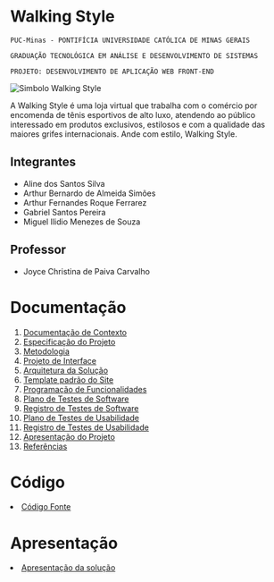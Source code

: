 # Walking Style

`PUC-Minas - PONTIFÍCIA UNIVERSIDADE CATÓLICA DE MINAS GERAIS`

`GRADUAÇÃO TECNOLÓGICA EM ANÁLISE E DESENVOLVIMENTO DE SISTEMAS`

`PROJETO: DESENVOLVIMENTO DE APLICAÇÃO WEB FRONT-END`


 ![Simbolo Walking Style](https://github.com/ICEI-PUC-Minas-PMV-ADS/pmv-ads-2021-1-e1-proj-web-t1-walkstyle/blob/main/docs/img/Simbolo_WalkingStyle.png?raw=true)

A Walking Style é uma loja virtual que trabalha com o comércio por encomenda de tênis esportivos de alto luxo, atendendo ao público interessado em produtos exclusivos, estilosos e com a qualidade das maiores grifes internacionais. Ande com estilo, Walking Style.

## Integrantes

- Aline dos Santos Silva
- Arthur Bernardo de Almeida Simões
- Arthur Fernandes Roque Ferrarez
- Gabriel Santos Pereira
- Miguel Ilidio Menezes de Souza

## Professor

- Joyce Christina de Paiva Carvalho

# Documentação

<ol>
<li><a href="src/docs/1-Documentação de Contexto.md"> Documentação de Contexto</a></li>
<li><a href="src/docs/2-Especificação do Projeto.md"> Especificação do Projeto</a></li>
<li><a href="src/docs/3-Metodologia.md"> Metodologia</a></li>
<li><a href="src/docs/4-Projeto de Interface.md"> Projeto de Interface</a></li>
<li><a href="src/docs/5-Arquitetura da Solução.md"> Arquitetura da Solução</a></li>
<li><a href="src/docs/6-Template padrão do Site.md"> Template padrão do Site</a></li>
<li><a href="src/docs/7-Programação de Funcionalidades.md"> Programação de Funcionalidades</a></li>
<li><a href="src/docs/8-Plano de Testes de Software.md"> Plano de Testes de Software</a></li>
<li><a href="src/docs/9-Registro de Testes de Software.md"> Registro de Testes de Software</a></li>
<li><a href="src/docs/10-Plano de Testes de Usabilidade.md"> Plano de Testes de Usabilidade</a></li>
<li><a href="src/docs/11-Registro de Testes de Usabilidade.md"> Registro de Testes de Usabilidade</a></li>
<li><a href="src/docs/12-Apresentação do Projeto.md"> Apresentação do Projeto</a></li>
<li><a href="src/docs/13-Referências.md"> Referências</a></li>
</ol>

# Código

<li><a href="src/README.md"> Código Fonte</a></li>

# Apresentação

<li><a href="presentation/README.md"> Apresentação da solução</a></li>
